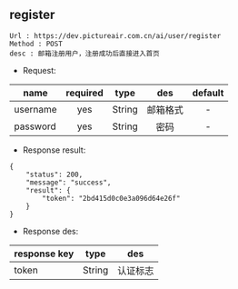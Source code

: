 

register
---

```
Url : https://dev.pictureair.com.cn/ai/user/register
Method : POST 
desc : 邮箱注册用户，注册成功后直接进入首页
```

* Request:

|name|required|type|des|default|
| ------------- |:-------------:|:-------------:|:---------------------------------------:|:-------------:|
| username | yes | String | 邮箱格式 | - |
| password | yes | String | 密码 | - |

* Response result:
```
{
    "status": 200,
    "message": "success",
    "result": {
        "token": "2bd415d0c0e3a096d64e26f"
    }
}
```

* Response des:

|response key|type|des|
| ------------- |:-------------:|:-------------:|
| token | String |认证标志 |
